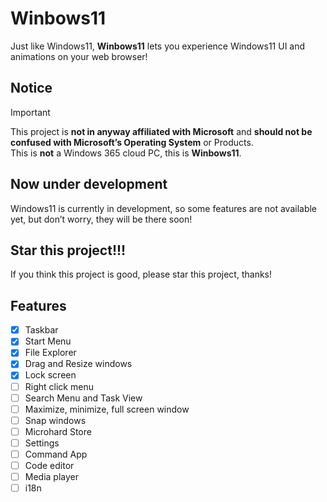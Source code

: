 # Winbows11

Just like Windows11, **Winbows11** lets you experience Windows11 UI and animations on your web browser!

## Notice

> [!IMPORTANT]
> This project is **not in anyway affiliated with Microsoft** and **should not be confused with Microsoft’s Operating System** or Products. <br>
> This is **not** a Windows 365 cloud PC, this is **Winbows11**.

## Now under development

Windows11 is currently in development, so some features are not available yet, but don’t worry, they will be there soon!

## Star this project!!!

If you think this project is good, please star this project, thanks!

## Features

- [x] Taskbar
- [x] Start Menu
- [x] File Explorer
- [x] Drag and Resize windows
- [x] Lock screen
- [ ] Right click menu
- [ ] Search Menu and Task View
- [ ] Maximize, minimize, full screen window
- [ ] Snap windows
- [ ] Microhard Store
- [ ] Settings
- [ ] Command App
- [ ] Code editor
- [ ] Media player
- [ ] i18n
